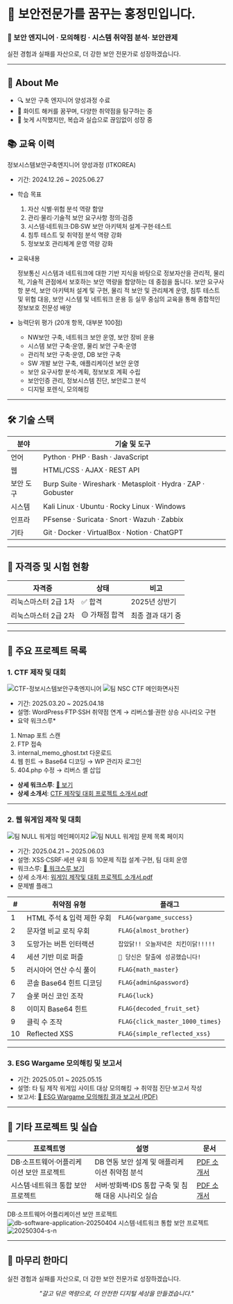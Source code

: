 # 👋 보안전문가를 꿈꾸는 홍정민입니다.

### 🔐 보안 엔지니어 · 모의해킹 · 시스템 취약점 분석· 보안관제

실전 경험과 실패를 자산으로, 더 강한 보안 전문가로 성장하겠습니다.

---
## 📌 About Me  
- 🔍 보안 구축 엔지니어 양성과정 수료  
- 🎯 화이트 해커를 꿈꾸며, 다양한 취약점을 탐구하는 중  
- 🧠 늦게 시작했지만, 복습과 실습으로 끊임없이 성장 중 
## 📚 교육 이력
정보시스템보안구축엔지니어 양성과정 (ITKOREA)  
- 기간: 2024.12.26 ~ 2025.06.27  
- 학습 목표  
  1. 자산 식별·위험 분석 역량 함양  
  1. 관리·물리·기술적 보안 요구사항 정의·검증  
  1. 시스템·네트워크·DB·SW 보안 아키텍처 설계·구현·테스트  
  1. 침투 테스트 및 취약점 분석 역량 강화  
  1. 정보보호 관리체계 운영 역량 강화
- 교육내용

  정보통신 시스템과 네트워크에 대한 기반 지식을 바탕으로 정보자산을 관리적, 물리적, 기술적 관점에서 보호하는 보안 역량을 함양하는 데 중점을 둡니다. 보안 요구사항 분석, 보안 아키텍처 설계 및 구현, 물리   적 보안 및 관리체계 운영, 침투 테스트 및 위협 대응, 보안 시스템 및 네트워크 운용 등 실무 중심의 교육을 통해 종합적인 정보보호 전문성 배양
- 능력단위 평가 (20개 항목, 대부분 100점)  
  - NW보안 구축, 네트워크 보안 운영, 보안 장비 운용  
  - 시스템 보안 구축·운영, 물리 보안 구축·운영  
  - 관리적 보안 구축·운영, DB 보안 구축  
  - SW 개발 보안 구축, 애플리케이션 보안 운영  
  - 보안 요구사항 분석·계획, 정보보호 계획 수립  
  - 보안인증 관리, 정보시스템 진단, 보안로그 분석  
  - 디지털 포렌식, 모의해킹

---

## 🛠 기술 스택
| 분야      | 기술 및 도구                                             |
|-----------|---------------------------------------------------------|
| 언어      | Python · PHP · Bash · JavaScript                         |
| 웹        | HTML/CSS · AJAX · REST API                               |
| 보안 도구 | Burp Suite · Wireshark · Metasploit · Hydra · ZAP · Gobuster |
| 시스템    | Kali Linux · Ubuntu · Rocky Linux · Windows               |
| 인프라    | PFsense · Suricata · Snort · Wazuh · Zabbix                |
| 기타      | Git · Docker · VirtualBox · Notion · ChatGPT              |

---

## 📄 자격증 및 시험 현황
| 자격증                   | 상태             | 비고              |
|-------------------------|------------------|-------------------|
| 리눅스마스터 2급 1차    | ✅ 합격          | 2025년 상반기     |
| 리눅스마스터 2급 2차    | 🟡 가채점 합격   | 최종 결과 대기 중 |

---

## 🧩 주요 프로젝트 목록
### 1. CTF 제작 및 대회
![CTF-정보시스템보안구축엔지니어](https://github.com/user-attachments/assets/9f7f9bb3-16ae-4a10-929f-3095bae20d5d)
![팀 NSC CTF 메인화면사진](https://github.com/user-attachments/assets/f94ab1e0-56d0-4407-9cd3-f78c2bf308e2)
  
- 기간: 2025.03.20 ~ 2025.04.18  
- 설명: WordPress·FTP·SSH 취약점 연계 → 리버스쉘·권한 상승 시나리오 구현  
- 요약 워크스루* 
1. Nmap 포트 스캔
1. FTP 접속
1. internal_memo_ghost.txt 다운로드
1. 웹 힌트 → Base64 디코딩 → WP 관리자 로그인
1. 404.php 수정 → 리버스 셸 삽입
  
- **상세 워크스루**: [🔗 보기](./project/팀%20NSC%20제작%20CTF%20워크스루.pdf)
- **상세 소개서**: [CTF 제작및 대회 프로젝트 소개서.pdf](./project/CTF%20제작및%20대회%20프로젝트%20소개서.pdf)

---

### 2. 웹 워게임 제작 및 대회 
![팀 NULL 워게임 메인페이지2](https://github.com/user-attachments/assets/4e5b9c32-6a4d-4a00-94a9-c00dd0a22aba)
![팀 NULL 워게임 문제 목록 페이지](https://github.com/user-attachments/assets/2ef793ad-812d-4c17-93c9-fb0a980e07db)

- 기간: 2025.04.21 ~ 2025.06.03  
- 설명: XSS·CSRF·세션 우회 등 10문제 직접 설계·구현, 팀 대회 운영  
- 워크스루: [🔗 워크스루 보기](./project/워게임%20워크스루(홍정민).pdf)
- 상세 소개서: [워게임 제작및 대회 프로젝트 소개서.pdf](./project/워게임%20제작및%20대회%20프로젝트%20소개서.pdf)  
- 문제별 플래그

| #  | 취약점 유형                   | 플래그                                    |
|----|-----------------------------|-----------------------------------------|
| 1  | HTML 주석 & 입력 제한 우회    | `FLAG{wargame_success}`                 |
| 2  | 문자열 비교 로직 우회         | `FLAG{almost_brother}`                  |
| 3  | 도망가는 버튼 인터랙션         | `잡았닭!! 오늘저녁은 치킨이닭!!!!!`        |
| 4  | 세션 기반 미로 퍼즐           | `🎉 당신은 탈출에 성공했습니다!`           |
| 5  | 러시아어 연산 수식 풀이        | `FLAG{math_master}`                     |
| 6  | 콘솔 Base64 힌트 디코딩       | `FLAG{admin&password}`                  |
| 7  | 슬롯 머신 코인 조작           | `FLAG{luck}`                            |
| 8  | 이미지 Base64 힌트             | `FLAG{decoded_fruit_set}`               |
| 9  | 클릭 수 조작                  | `FLAG{click_master_1000_times}`         |
| 10 | Reflected XSS                | `FLAG{simple_reflected_xss}`            |

---

### 3. ESG Wargame 모의해킹 및 보고서  
- 기간: 2025.05.01 ~ 2025.05.15  
- 설명: 타 팀 제작 워게임 사이트 대상 모의해킹 → 취약점 진단·보고서 작성  
- 보고서: [📝 ESG Wargame 모의해킹 결과 보고서 (PDF)](./project/홍정민%20모의해킹%20결과%20보고서.pdf)

---

## 📂 기타 프로젝트 및 실습
| 프로젝트명                                 | 설명                                                      | 문서                                             |
|--------------------------------------------|-----------------------------------------------------------|--------------------------------------------------|
| DB·소프트웨어·어플리케이션 보안 프로젝트   | DB 연동 보안 설계 및 애플리케이션 취약점 분석             | [PDF 소개서](./project/DB%20소프트웨어%20어플리케이션%20프로젝트%20소개서.pdf) |
| 시스템·네트워크 통합 보안 프로젝트         | 서버·방화벽·IDS 통합 구축 및 침해 대응 시나리오 실습      | [PDF 소개서](./project/시스템%20네트워크%20통합%20프로젝트%20소개서.pdf) |

DB·소프트웨어·어플리케이션 보안 프로젝트
![db-software-application-20250404](https://github.com/user-attachments/assets/3b34084c-c206-44b4-be8a-06bf89ee6498)
시스템·네트워크 통합 보안 프로젝트
![20250304-s-n](https://github.com/user-attachments/assets/6eca2a8c-8ca6-4301-a6f9-555883e4536c)


---

## 🎯 마무리 한마디
실전 경험과 실패를 자산으로, 더 강한 보안 전문가로 성장하겠습니다.

<p align="center"><em>"갈고 닦은 역량으로, 더 안전한 디지털 세상을 만들겠습니다."</em></p>
